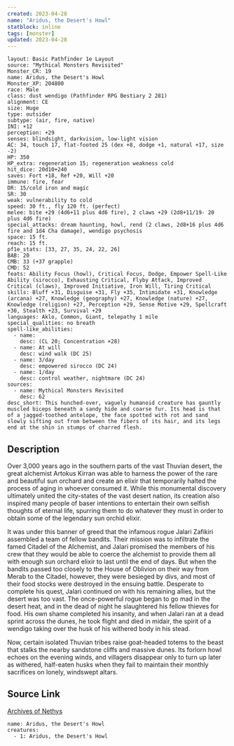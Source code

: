 ```yaml
---
created: 2023-04-28
name: "Aridus, the Desert's Howl"
statblock: inline
tags: [monster]
updated: 2023-04-28
---
```

```statblock
layout: Basic Pathfinder 1e Layout
source: "Mythical Monsters Revisited"
Monster_CR: 19
name: Aridus, the Desert's Howl
Monster_XP: 204800
race: Male
class: dust wendigo (Pathfinder RPG Bestiary 2 281)
alignment: CE
size: Huge
type: outsider
subtype: (air, fire, native)
INI: +12
perception: +29
senses: blindsight, darkvision, low-light vision
AC: 34, touch 17, flat-footed 25 (dex +8, dodge +1, natural +17, size -2)
HP: 350
HP_extra: regeneration 15; regeneration weakness cold
hit_dice: 20d10+240
saves: Fort +18, Ref +20, Will +20
immune: fire, fear
DR: 15/cold iron and magic
SR: 30
weak: vulnerability to cold
speed: 30 ft., fly 120 ft. (perfect)
melee: bite +29 (4d6+11 plus 4d6 fire), 2 claws +29 (2d8+11/19- 20 plus 4d6 fire)
special_attacks: dream haunting, howl, rend (2 claws, 2d8+16 plus 4d6 fire and 1d4 Cha damage), wendigo psychosis
space: 15 ft.
reach: 15 ft.
pf1e_stats: [33, 27, 35, 24, 22, 26]
BAB: 20
CMB: 33 (+37 grapple)
CMD: 52
feats: Ability Focus (howl), Critical Focus, Dodge, Empower Spell-Like Ability (sirocco), Exhausting Critical, Flyby Attack, Improved Critical (claws), Improved Initiative, Iron Will, Tiring Critical
skills: Bluff +31, Disguise +31, Fly +35, Intimidate +31, Knowledge (arcana) +27, Knowledge (geography) +27, Knowledge (nature) +27, Knowledge (religion) +27, Perception +29, Sense Motive +29, Spellcraft +30, Stealth +23, Survival +29
languages: Aklo, Common, Giant, telepathy 1 mile
special_qualities: no breath
spell-like_abilities:
  - name:
    desc: (CL 20; Concentration +28)
  - name: At will
    desc: wind walk (DC 25)
  - name: 3/day
    desc: empowered sirocco (DC 24)
  - name: 1/day
    desc: control weather, nightmare (DC 24)
sources:
  - name: Mythical Monsters Revisited
    desc: 62
desc_short: This hunched-over, vaguely humanoid creature has gauntly muscled biceps beneath a sandy hide and coarse fur. Its head is that of a jagged-toothed antelope, the face spotted with rot and sand slowly sifting out from between the fibers of its hair, and its legs end at the shin in stumps of charred flesh.
```
## Description
Over 3,000 years ago in the southern parts of the vast Thuvian desert, the great alchemist Artokus Kirran was able to harness the power of the rare and beautiful sun orchard and create an elixir that temporarily halted the process of aging in whoever consumed it. While this monumental discovery ultimately united the city-states of the vast desert nation, its creation also inspired many people of baser intentions to entertain their own selfish thoughts of eternal life, spurring them to do whatever they must in order to obtain some of the legendary sun orchid elixir.

It was under this banner of greed that the infamous rogue Jalari Zafikiri assembled a team of fellow bandits. Their mission was to infiltrate the famed Citadel of the Alchemist, and Jalari promised the members of his crew that they would be able to coerce the alchemist to provide them all with enough sun orchard elixir to last until the end of days. But when the bandits passed too closely to the House of Oblivion on their way from Merab to the Citadel, however, they were besieged by divs, and most of their food stocks were destroyed in the ensuing battle. Desperate to complete his quest, Jalari continued on with his remaining allies, but the desert was too vast. The once-powerful rogue began to go mad in the desert heat, and in the dead of night he slaughtered his fellow thieves for food. His own shame completed his insanity, and when Jalari ran at a dead sprint across the dunes, he took flight and died in midair, the spirit of a wendigo taking over the husk of his withered body in his stead.

Now, certain isolated Thuvian tribes raise goat-headed totems to the beast that stalks the nearby sandstone cliffs and massive dunes. Its forlorn howl echoes on the evening winds, and villagers disappear only to turn up later as withered, half-eaten husks when they fail to maintain their monthly sacrifices on lonely, windswept altars.
## Source Link
[Archives of Nethys](https://aonprd.com/MonsterDisplay.aspx?ItemName=Aridus%2C%20the%20Desert%27s%20Howl)
```encounter-table
name: Aridus, the Desert's Howl
creatures:
  - 1: Aridus, the Desert's Howl
```
